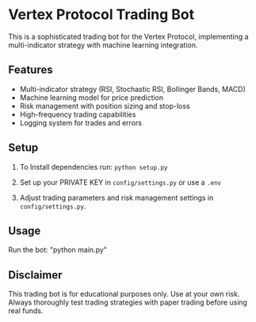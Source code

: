 # Vertex Protocol Trading Bot

This is a sophisticated trading bot for the Vertex Protocol, implementing a multi-indicator strategy with machine learning integration.

## Features

- Multi-indicator strategy (RSI, Stochastic RSI, Bollinger Bands, MACD)
- Machine learning model for price prediction
- Risk management with position sizing and stop-loss
- High-frequency trading capabilities
- Logging system for trades and errors

## Setup

1. To Install dependencies run: `python setup.py`

2. Set up your PRIVATE KEY in `config/settings.py` or use a `.env`

3. Adjust trading parameters and risk management settings in `config/settings.py`.

## Usage

Run the bot: "python main.py"

## Disclaimer

This trading bot is for educational purposes only. Use at your own risk. Always thoroughly test trading strategies with paper trading before using real funds.
